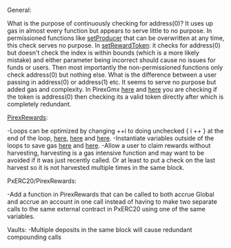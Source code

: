 General: 

What is the purpose of continuously checking for address(0)? It uses up gas in almost every function but appears to serve little to no purpose. In permissioned functions like [setProducer](https://github.com/code-423n4/2022-11-redactedcartel/blob/main/src/PirexRewards.sol#L93) that can be overwritten at any time, this check serves no purpose. In [setRewardToken](https://github.com/code-423n4/2022-11-redactedcartel/blob/main/src/PirexRewards.sol#L179): it checks for address(0) but doesn't check the index is within bounds (which is a more likely mistake) and either parameter being incorrect should cause no issues for funds or users. Then most importantly the non-permissioned functions only check address(0) but nothing else. What is the difference between a user passing in address(0) or address(1) etc. It seems to serve no purpose but added gas and complexity.
In PirexGmx [here](https://github.com/code-423n4/2022-11-redactedcartel/blob/main/src/PirexGmx.sol#L727) and [here](https://github.com/code-423n4/2022-11-redactedcartel/blob/main/src/PirexGmx.sol#L727) you are checking if the token is address(0) then checking its a valid token directly after which is completely redundant.

[PirexRewards](https://github.com/code-423n4/2022-11-redactedcartel/blob/main/src/PirexRewards.sol):

-Loops can be optimized by changing ++i to doing unchecked { i ++ } at the end of the loop, [here](https://github.com/code-423n4/2022-11-redactedcartel/blob/main/src/PirexRewards.sol#L163), [here](https://github.com/code-423n4/2022-11-redactedcartel/blob/main/src/PirexRewards.sol#L351) and [here](https://github.com/code-423n4/2022-11-redactedcartel/blob/main/src/PirexRewards.sol#L351).
-Instantiate variables outside of the loops to save gas [here](https://github.com/code-423n4/2022-11-redactedcartel/blob/main/src/PirexRewards.sol#L352-L356) and [here](https://github.com/code-423n4/2022-11-redactedcartel/blob/main/src/PirexRewards.sol#L397-L403).
-Allow a user to claim rewards without harvesting, harvesting is a gas intensive function and may want to be avoided if it was just recently called. Or at least to put a check on the last harvest so it is not harvested multiple times in the same block.

PxERC20/PirexRewards:

-Add a function in PirexRewards that can be called to both accrue Global and accrue an account in one call instead of having to make two separate calls to the same external contract in PxERC20 using one of the same variables.

Vaults:
-Multiple deposits in the same block will cause redundant compounding calls